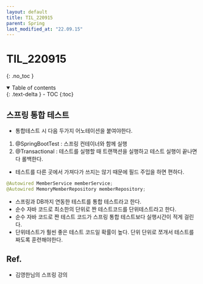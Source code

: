 ```yaml
---
layout: default
title: TIL_220915
parent: Spring
last_modified_at: "22.09.15"
---
```


# TIL_220915
{: .no_toc }

<details open markdown="block">
  <summary>
    Table of contents
  </summary>
  {: .text-delta }
- TOC
{:toc}
</details>

## 스프링 통합 테스트
- 통합테스트 시 다음 두가지 어노테이션을 붙여야한다.
1. @SpringBootTest : 스프링 컨테이너와 함께 실행
2. @Transactional : 테스트를 실행할 때 트랜잭션을 실행하고 테스트 실행이 끝나면 다 롤백한다.

- 테스트를 다른 곳에서 가져다가 쓰지는 않기 때문에 필드 주입을 하면 편하다.
```java
@Autowired MemberService memberService;
@Autowired MemoryMemberRepository memberRepository;
```
    

- 스프링과 DB까지 연동한 테스트를 통합 테스트라고 한다.
- 순수 자바 코드로 최소한의 단위로 짠 테스트코드를 단위테스트라고 한다.
- 순수 자바 코드로 짠 테스트 코드가 스프링 통합 테스트보다 실행시간이 적게 걸린다.
- <span class="bg-green-100">단위테스트가 훨씬 좋은 테스트 코드일 확률이 높다.</span> 단위 단위로 쪼개서 테스트를 짜도록 훈련해야한다.

## Ref.
- <a>김영한님의 스프링 강의</a>
